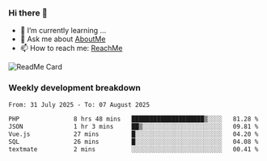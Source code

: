### Hi there 👋

- 🌱 I’m currently learning ...
- 💬 Ask me about [AboutMe](https://www.itzcy.com/about)
- 📫 How to reach me: [ReachMe](https://www.itzcy.com/about)

![ReadMe Card](https://github-readme-stats-ten-gilt.vercel.app/api?username=SuperChenYun&show_icons=true&title_color=fff&icon_color=79ff97&text_color=9f9f9f&bg_color=151515&hide_border=true)

### Weekly development breakdown
<!--START_SECTION:waka-->

```txt
From: 31 July 2025 - To: 07 August 2025

PHP               8 hrs 48 mins   ████████████████████▒░░░░   81.28 %
JSON              1 hr 3 mins     ██▒░░░░░░░░░░░░░░░░░░░░░░   09.81 %
Vue.js            27 mins         █░░░░░░░░░░░░░░░░░░░░░░░░   04.20 %
SQL               26 mins         █░░░░░░░░░░░░░░░░░░░░░░░░   04.08 %
textmate          2 mins          ░░░░░░░░░░░░░░░░░░░░░░░░░   00.41 %
```

<!--END_SECTION:waka-->
